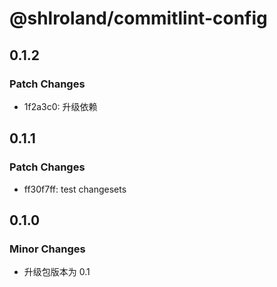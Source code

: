 # @shlroland/commitlint-config

## 0.1.2

### Patch Changes

- 1f2a3c0: 升级依赖

## 0.1.1

### Patch Changes

- ff30f7ff: test changesets

## 0.1.0

### Minor Changes

- 升级包版本为 0.1
